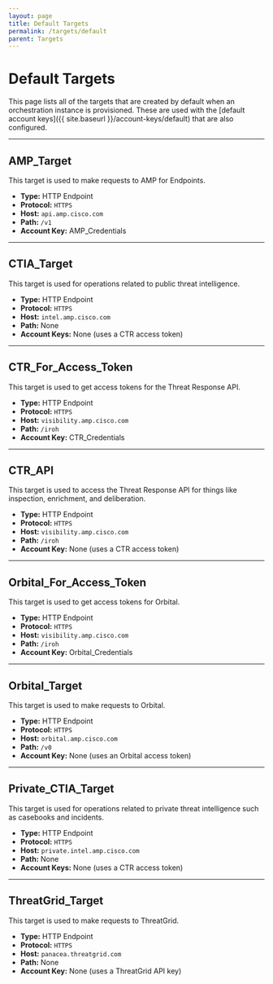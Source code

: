 ```yaml
---
layout: page
title: Default Targets
permalink: /targets/default
parent: Targets
---
```


# Default Targets
This page lists all of the targets that are created by default when an orchestration instance is provisioned. These are used with the [default account keys]({{ site.baseurl }}/account-keys/default) that are also configured.

---

## AMP_Target
This target is used to make requests to AMP for Endpoints.

* **Type:** HTTP Endpoint
* **Protocol:** `HTTPS`
* **Host:** `api.amp.cisco.com`
* **Path:** `/v1`
* **Account Key:** AMP_Credentials

---

## CTIA_Target
This target is used for operations related to public threat intelligence.

* **Type:** HTTP Endpoint
* **Protocol:** `HTTPS`
* **Host:** `intel.amp.cisco.com`
* **Path:** None
* **Account Keys:** None (uses a CTR access token)

---

## CTR_For_Access_Token
This target is used to get access tokens for the Threat Response API.

* **Type:** HTTP Endpoint
* **Protocol:** `HTTPS`
* **Host:** `visibility.amp.cisco.com`
* **Path:** `/iroh`
* **Account Key:** CTR_Credentials

---

## CTR_API
This target is used to access the Threat Response API for things like inspection, enrichment, and deliberation.

* **Type:** HTTP Endpoint
* **Protocol:** `HTTPS`
* **Host:** `visibility.amp.cisco.com`
* **Path:** `/iroh`
* **Account Key:** None (uses a CTR access token)

---

## Orbital_For_Access_Token
This target is used to get access tokens for Orbital.

* **Type:** HTTP Endpoint
* **Protocol:** `HTTPS`
* **Host:** `visibility.amp.cisco.com`
* **Path:** `/iroh`
* **Account Key:** Orbital_Credentials

---

## Orbital_Target
This target is used to make requests to Orbital.

* **Type:** HTTP Endpoint
* **Protocol:** `HTTPS`
* **Host:** `orbital.amp.cisco.com`
* **Path:** `/v0`
* **Account Key:** None (uses an Orbital access token)

---

## Private_CTIA_Target
This target is used for operations related to private threat intelligence such as casebooks and incidents.

* **Type:** HTTP Endpoint
* **Protocol:** `HTTPS`
* **Host:** `private.intel.amp.cisco.com`
* **Path:** None
* **Account Keys:** None (uses a CTR access token)

---

## ThreatGrid_Target
This target is used to make requests to ThreatGrid.

* **Type:** HTTP Endpoint
* **Protocol:** `HTTPS`
* **Host:** `panacea.threatgrid.com`
* **Path:** None
* **Account Key:** None (uses a ThreatGrid API key)
